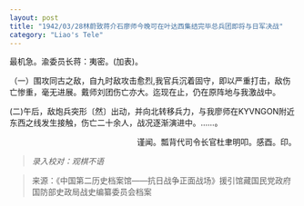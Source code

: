 ```yaml
---
layout: post
title: "1942/03/28林蔚致蒋介石廖师今晚可在叶达西集结完毕总兵团即将与日军决战"
category: "Liao's Tele"
---
```

最机急。渝委员长蒋：夷密。(加表)。

（一）围攻同古之敌，自九时敌攻击愈烈,我官兵沉着固守，即以严重打击，敌伤亡惨重，毫无进展。戴师刘团伤亡亦大。迄现在止，仍在原阵地与我激战中。

(二)午后，敌炮兵突形〔然〕出动，并向北转移兵力，与我廖师在KYVNGON附近东西之线发生接触，伤亡二十余人，战况逐渐演进中。……。





<p align="right"\>谨闻。瓢背代司令长官杜聿明叩。感酉。印。</p\>


>*录入校对：观棋不语*

> 来源：《中国第二历史档案馆——抗日战争正面战场》援引馆藏国民党政府国防部史政局战史编纂委员会档案